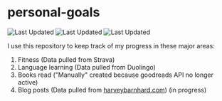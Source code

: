 # personal-goals
![Last Updated](https://img.shields.io/date/1617325996?color=FC4C02&label=Fitness%20Updated&logo=strava)
![Last Updated](https://img.shields.io/date/1617325996?color=7ac70c&label=Language%20Updated&logo=duolingo)
![Last Updated](https://img.shields.io/date/1617325996?color=e9e5cd&label=Books%20Updated&logo=goodreads)

I use this repository to keep track of my progress in these major areas:

1. Fitness (Data pulled from Strava)
2. Language learning (Data pulled from Duolingo)
3. Books read ("Manually" created because goodreads API no longer active)
4. Blog posts (Data pulled from [harveybarnhard.com](https://harveybarnhard.com)) (in progress)
